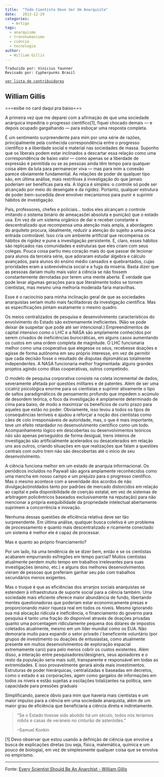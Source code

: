 ```yaml
---
title:  "Todo Cientista Deve Ser Um Anarquista"
date:   2013-12-29
categories:
   - Artigo
tags:
  - anarquismo
  - transhumanismo
  - ciência
  - tecnologia
author:
  - William Gillis
---
```

```
Traduzido por: Vinicius Yaunner 
Revisado por: Cypherpunks Brasil
```
[```ver lista de contribuidores```](/about/#contribuidores)


## William Gillis
===exibe no card daqui pra baixo===


A primeira vez que me deparei com a afirmação de que uma sociedade anárquica impediria o progresso científico[1], fiquei chocado demais — e depois ocupado gargalhando — para esboçar uma resposta completa.

É um sentimento surpreendente para mim por uma série de razões, principalmente pela conhecida correspondência entre o progresso científico e a liberdade social e material nas sociedades de massa. Suponho que os liberais podem estar inclinados a descartar essa relação como uma correspondência de baixo valor — como apenas se a liberdade de expressão é permitida ou se as pessoas ainda têm tempo para qualquer coisa além da luta para permanecer viva — mas para mim a conexão parece obviamente fundamental. As relações de poder de qualquer tipo são, em última análise, mais restritivas à investigação do que jamais poderiam ser benéficas para ela. A lógica é simples: o controle só pode ser alcançado por meio do desengate e da rigidez. Portanto, qualquer estrutura de poder bem-sucedida deve envolver mecanismos para punir e suprimir hábitos de investigação.

Pais, professores, chefes e policiais... todos eles alcançam o controle imitando o sistema binário de ameaças(lei absoluta e punição) que o estado usa. Em vez de um sistema orgânico de dar e receber constante e descentralizado que recompensa uma atenção mais ampla, a abordagem do arquiteto procura, idealmente, reduzir a atenção do sujeito a uma única entrada controlável. Isso cria um ambiente artificial que recompensa os hábitos de rigidez e pune a investigação persistente. E, claro, esses hábitos são replicados nas comunidades e estruturas que eles criam com seus colegas. Pouca coisa partiu meu coração mais do que passar de lecionar para alunos da terceira série, que adoraram estudar álgebra e cálculo avançados, para alunos do ensino médio cansados ​​e quebrantados, cujas prioridades eram a sobrevivência social e a fuga da miséria. Basta dizer que as pessoas dariam muito mais valor à ciência se não fossem constantemente derrotadas por terem uma mente aberta. É verdade que pode levar algumas gerações para que literalmente todos se tornem cientistas, mas mesmo uma melhoria moderada faria maravilhas.

Esse é o raciocínio para minha inclinação geral de que as sociedades anarquistas seriam muito mais facilitadoras da investigação científica. Mas as especificações pintam exatamente o mesmo quadro.

Os meios centralizados de pesquisa e desenvolvimento característicos do envolvimento do Estado são extremamente ineficientes. (Não se pode deixar de suspeitar que pode até ser intencional.) Empreendimentos de capital intensivo como o LHC e a NASA são amplamente conhecidos por serem crivados de ineficiências burocráticas, em alguns casos aumentando os custos em uma ordem completa de magnitude. O LHC funcionaria melhor como uma cooperativa que elegesse os seus, recebesse doações e agisse de forma autônoma em seu próprio interesse, em vez de permitir que cada decisão fosse o resultado de disputas diplomáticas totalmente independentes. A NASA funcionaria melhor fragmentada: alguns grandes projetos agindo como ditas cooperativas, outros competindo.

O modelo de pesquisa corporativa consiste na coleta incremental de dados, severamente afetada por questões militares e de patentes. Além de ser uma cicatriz psicológica enorme para os cientistas e suprimir ativamente o tipo de saltos paradigmáticos de pensamento profundo que impedem o acúmulo de desordem teórica, o foco da investigação é amplamente determinado de cima para baixo, de modo a maximizar os benefícios de curto prazo para aqueles que estão no poder. Obviamente, isso levou a todos os tipos de consequências terríveis e ajudou a reforçar a noção dos cientistas como cães de colo irresponsáveis de autoridade, mas, o que é mais importante, teve um efeito retardador no desenvolvimento científico como um todo. Acompanhamento lógico em descobertas ou desenvolvimentos teóricos não são apenas perseguidos de forma desigual, trens inteiros de investigação são artificialmente acelerados ou desacelerados em relação uns aos outros, criando situações em que realizações que falam a questões centrais com outro trem não são descobertas até o início de seu desenvolvimento.

A ciência funciona melhor em um estado de anarquia informacional. Os periódicos incluídos no Paywall são agora amplamente reconhecidos como uma mancha em nosso campo e um prejuízo para o progresso científico. Mas o mesmo acontece com a severidade dos acordos de não divulgação(moldados tanto por padrões de mercado distorcidos em relação ao capital e pela disponibilidade de coerção estatal, em vez de sistemas de arbitragem policêntricos baseados exclusivamente na reputação) para não mencionar a própria exequibilidade da propriedade intelectual abertamente suprimem a concorrência e inovação.

Nenhuma dessas questões de eficiência relativa deve ser tão surpreendente. Em última análise, qualquer busca coletiva é um problema de processamento e quanto mais descentralizado e ricamente conectado um sistema é melhor ele é capaz de processar.

Mas e quanto ao próprio financiamento?

Por um lado, há uma tendência de se dizer bem, então e se os cientistas acabarem empurrando esfregões em tempo parcial? Muitos cientistas atualmente perdem muito tempo em trabalhos irrelevantes para suas investigações (ensino, etc.) e alguns dos melhores desenvolvimentos vieram de pessoas que preferiam ganhar seu pão com trabalhos secundários menos exigentes.

Mas o truque é que as eficiências dos arranjos sociais anarquistas se estendem à infraestrutura de suporte social para a ciência também. Uma sociedade mais eficiente oferece maior abundância de fundo, libertando mentes questionadoras que poderiam estar economicamente presas e proporcionando maior riqueza real em todos os níveis. Mesmo ignorando sua má alocação ridícula e ineficiência, o financiamento do governo para pesquisa é tanto uma fração do disponível através de doações privadas quanto uma porcentagem ridiculamente pequena dos dólares de impostos coletados atualmente, mesmo em um líder mundial como os EUA. Não demoraria muito para expandir o setor privado / beneficente voluntário (por grupos de investimento ou doações de entusiastas, como atualmente presente em muitos desenvolvimentos de exploração espacial extremamente caro) para pelo menos cobrir os custos existentes. Além disso, a interação entre pesquisadores/designers, seus apoiadores e o resto da população seria mais sutil, transparente e responsável em todas as extremidades. E isso provavelmente gerará ainda mais investimentos. Estruturas de poder hierárquicas, centralizadas e baseadas em decretos, como o estado e as corporações, agem como gargalos de informações em todos os níveis e estão sujeitas a oscilações totalizantes na política, sem capacidade para pressões graduais

Simplificando, parece óbvio para mim que haveria mais cientistas e um maior impulso para a ciência em uma sociedade anarquista, além de um maior grau de eficiência que beneficiaria a ciência direta e indiretamente.

>“Se o Estado tivesse sido abolido há um século, todos nós teríamos robôs e casas de veraneio no cinturão de asteróides.”
>
>–Samuel Konkin

[1] Devo observar que estou usando a definição de ciência que envolve a busca de explicações diretas (ou seja, física, matemática, química e um pouco de biologia), em vez de simplesmente qualquer coisa que se envolva no empirismo.


---
Fonte: [Every Scientist Should Be An Anarchist - William Gillis](http://humaniterations.net/2011/08/10/every-scientist-should-be-an-anarchist/)